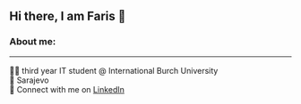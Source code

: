## Hi there, I am Faris 👋
<h3>About me: <hr></h3>
👨‍💻 third year IT student @ International Burch University<br>
📌 Sarajevo<br>
<!-- 🖥 worked with : Python, Java, C/C++, Scala, HTML, CSS, JavaScript, PHP, MySQL, MongoDB<br> -->
📲 Connect with me on <a href="https://linkedin.com/in/farisgigic" target="_blank">LinkedIn</a>
<!--
**farisgigic/farisgigic** is a ✨ _special_ ✨ repository because its `README.md` (this file) appears on your GitHub profile.

Here are some ideas to get you started:
About me
- 🔭 I’m currently working on ...
- 🌱 I’m currently learning ...
- 👯 I’m looking to collaborate on ...
- 🤔 I’m looking for help with ...
- 💬 Ask me about ...
- 📫 How to reach me: ...
- 😄 Pronouns: ...
- ⚡ Fun fact: ...
-->
